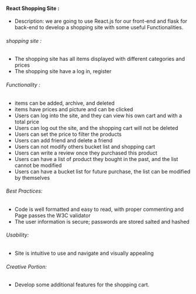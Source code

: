 #### React Shopping Site :
* Description: we are going to use React.js for our front-end and flask for back-end to develop a shopping site with some useful Functionalities.
###### shopping site :
* The shopping site has all items displayed with different categories and prices
* The shopping site have a log in, register
###### Functionality :
* items can be added, archive, and deleted 
* items have prices and picture and can be clicked
* Users can log into the site, and they can view his own cart and with a total price
* Users can log out the site, and the shopping cart will not be deleted
* Users can set the price to filter the products
* Users can add friend and delete a friend
* Users can not modify others bucket list and shopping cart
* Users can write a review once they purchased this product
* Users can have a list of product they bought in the past, and the list cannot be modified
* Users can have a bucket list for future purchase, the list can be modified by themselves
###### Best Practices:
* Code is well formatted and easy to read, with proper commenting and Page passes the W3C validator
* The user information is secure; passwords are stored salted and hashed
###### Usability:
* Site is intuitive to use and navigate and visually appealing
###### Creative Portion:
* Develop some additional features for the shopping cart.

